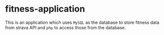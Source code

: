 ﻿# fitness-application
This is an application which uses `MySQL` as the database to store fitness data from strava API and `php` to access those from the database.
